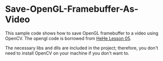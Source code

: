 Save-OpenGL-Framebuffer-As-Video
================================

This sample code shows how to save OpenGL framebuffer to a video using OpenCV. The opengl code is borrowed from [HeHe Lesson 05](http://nehe.gamedev.net/tutorial/3d_shapes/10035/).

The necessary libs and dlls are included in the project; therefore, you don't need to install OpenCV on your machine if you don't want to.  
